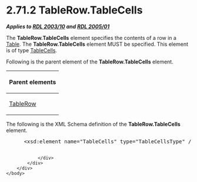 <html dir="LTR" xmlns:mshelp="http://msdn.microsoft.com/mshelp" xmlns:ddue="http://ddue.schemas.microsoft.com/authoring/2003/5" xmlns:xlink="http://www.w3.org/1999/xlink" xmlns:tool="http://www.microsoft.com/tooltip">
    <head>
        <meta http-equiv="Content-Type" content="text/html; CHARSET=utf-8"></meta>
        <meta name="save" content="history"></meta>
        <title>2.71.2 TableRow.TableCells</title>
        <xml>
            <mshelp:toctitle title="2.71.2 TableRow.TableCells"></mshelp:toctitle>
            <mshelp:rltitle title="[MS-RDL]: TableRow.TableCells"></mshelp:rltitle>
            <mshelp:keyword index="A" term="91e08c7e-764e-4d36-96f3-57c4ba272aab"></mshelp:keyword>
            <mshelp:attr name="DCSext.ContentType" value="open specification"></mshelp:attr>
            <mshelp:attr name="AssetID" value="91e08c7e-764e-4d36-96f3-57c4ba272aab"></mshelp:attr>
            <mshelp:attr name="TopicType" value="kbRef"></mshelp:attr>
            <mshelp:attr name="DCSext.Title" value="[MS-RDL]: TableRow.TableCells" />
        </xml>
    </head>
    <body>
        <div id="header">
            <h1 class="heading">2.71.2 TableRow.TableCells</h1>
        </div>
        <div id="mainSection">
            <div id="mainBody">
                <div id="allHistory" class="saveHistory"></div>
                <div id="sectionSection0" class="section" name="collapseableSection">
                    

<p><b><i>Applies to </i></b><a href="a7e2ad00-07c8-4f6d-80ab-3ad55df7b233.htm"><b><i>RDL 2003/10</i></b></a><b>
<i>and </i></b><a href="3ebe2912-4958-4832-b391-cad1f5e13338.htm"><b><i>RDL 2005/01</i></b></a></p>

<p>The <b>TableRow.TableCells</b> element specifies the
contents of a row in a <a href="660db744-699e-4ca3-a2d6-a5cab4bcf9b0.htm">Table</a>.
The <b>TableRow.TableCells</b> element MUST be specified. This element is of
type <a href="a60424f1-e149-4184-a9c1-78e4e507baae.htm">TableCells</a>. </p>

<p>Following is the parent element of the <b>TableRow.TableCells</b>
element.</p>

<table>
 <thead>
  <tr>
   <th>
   <p>Parent elements</p>
   </th>
  </tr>
 </thead>
 <tr>
  <td>
  <p><a href="839c6688-01b5-4468-a398-49a7a4ce5eed.htm">TableRow</a></p>
  </td>
 </tr>
</table>

<p>The following is the XML Schema definition of the <b>TableRow.TableCells</b>
element.           </p>

<dl>
<dd>
<div><pre> &lt;xsd:element name=&quot;TableCells&quot; type=&quot;TableCellsType&quot; /&gt;
  
</pre></div>
</dd></dl>


                </div>
            </div>
        </div>
    </body>
</html>
